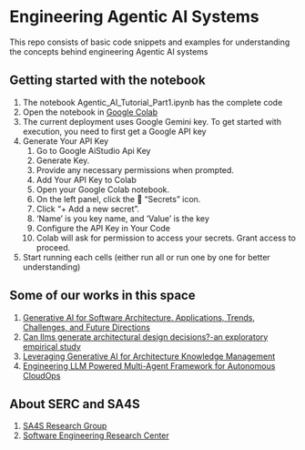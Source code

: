 # Engineering Agentic AI Systems
This repo consists of basic code snippets and examples for understanding the concepts behind engineering Agentic AI systems

## Getting started with the notebook 

1. The notebook Agentic_AI_Tutorial_Part1.ipynb has the complete code
2. Open the notebook in [Google Colab](https://colab.research.google.com/)
3. The current deployment uses Google Gemini key. To get started with execution, you need to first get a Google API key
4. Generate Your API Key
      1. Go to Google AiStudio Api Key
      2. Generate Key.
      3. Provide any necessary permissions when prompted.
      4. Add Your API Key to Colab
      5. Open your Google Colab notebook.
      6. On the left panel, click the 🔑 “Secrets” icon.
      7. Click “+ Add a new secret”.
      8. ‘Name’ is you key name, and ‘Value’ is the key
      9. Configure the API Key in Your Code
      10. Colab will ask for permission to access your secrets. Grant access to proceed.
5. Start running each cells (either run all or run one by one for better understanding)

## Some of our works in this space

1. [Generative AI for Software Architecture. Applications, Trends, Challenges, and Future Directions](https://arxiv.org/pdf/2503.13310)
2. [Can llms generate architectural design decisions?-an exploratory empirical study](https://arxiv.org/pdf/2403.01709)
3. [Leveraging Generative AI for Architecture Knowledge Management](https://ieeexplore.ieee.org/abstract/document/10628192/)
4. [Engineering LLM Powered Multi-Agent Framework for Autonomous CloudOps](https://arxiv.org/pdf/2501.08243?)

## About SERC and SA4S

1. [SA4S Research Group](https://sa4s-serc.github.io/)
2. [Software Engineering Research Center](https://serc.iiit.ac.in/)
